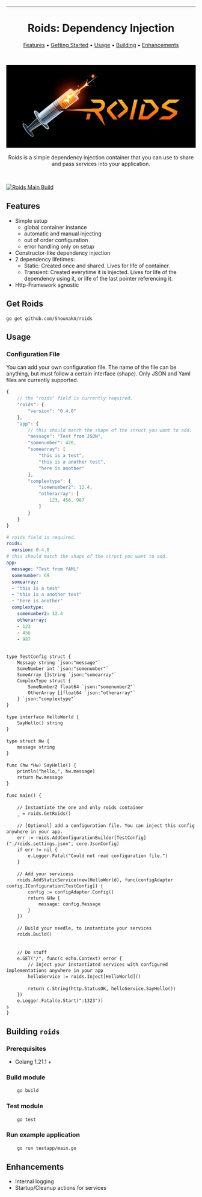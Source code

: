 <!-- markdownlint-configure-file {
  "MD013": {
    "code_blocks": false,
    "tables": false
  },
  "MD033": false,
  "MD041": false
} -->

<div align="center">

<hr />

# Roids: Dependency Injection

[Features](#features) •
[Getting Started](#get-roids) •
[Usage](#usage) •
[Building](#building-roids) •
[Enhancements](#enhancements)

<br/>

![Roids Logo](/assets/roids.jpeg)

Roids is a simple dependency injection container that you can use to share and pass services into your application.
</div>

<br/>

[![Roids Main Build](https://github.com/ShounakA/roids/actions/workflows/build-test.yml/badge.svg)](https://github.com/ShounakA/roids/actions/workflows/build-test.yml)


## Features

- Simple setup
  - global container instance
  - automatic and manual injecting
  - out of order configuration
  - error handling only on setup
- Constructor-like dependency injection
- 2 dependency lifetimes: 
  - Static: Created once and shared. Lives for life of container.
  - Transient: Created everytime it is injected. Lives for life of the dependency using it, or life of the last pointer referencing it.
- Http-Framework agnostic
  
## Get Roids
```
go get github.com/ShounakA/roids
```

## Usage

### Configuration File
You can add your own configuration file. 
The name of the file can be anything, but must follow a certain interface (shape). Only JSON and Yaml files are currently supported.

```javascript
{
	// the "roids" field is currently required. 
    "roids": {
        "version": "0.4.0"
    },
    "app": {
		// this should match the shape of the struct you want to add.
        "message": "Test from JSON",
        "somenumber": 420,
        "somearray": [
            "this is a test",
            "this is a another test",
            "here is another"
        ],
        "complextype": {
            "somenumber2": 12.4,
            "otherarray": [
                123, 456, 987
            ]
        }
    }
}
```

```yaml
# roids field is required.
roids:
  version: 0.4.0
# this should match the shape of the struct you want to add.
app:
  message: "Test from YAML"
  somenumber: 69
  somearray:
  - "this is a test"
  - "this is a another test"
  - "here is another"
  complextype:
    somenumber2: 12.4
    otherarray:
    - 123
    - 456
    - 987

```

```golang

type TestConfig struct {
	Message string `json:"message"`
	SomeNumber int `json:"somenumber"`
	SomeArray []string `json:"somearray"`
	ComplexType struct {
		SomeNumber2 float64 `json:"somenumber2"`
		OtherArray []float64 `json:"otherarray"`
	} `json:"complextype"`
}

type interface HelloWorld {
	SayHello() string
}

type struct Hw {
	message string
}

func (hw *Hw) SayHello() {
	println("hello,", hw.message)
	return hw.message
}

func main() {

    // Instantiate the one and only roids container
	_ = roids.GetRoids()
	
	// [Optional] add a configuration file. You can inject this config anywhere in your app.
	err := roids.AddConfigurationBuilder[TestConfig]("./roids.settings.json", core.JsonConfig)
	if err != nil {
		e.Logger.Fatal("Could not read configuration file.")
	}

    // Add your servicess
	roids.AddStaticService(new(HelloWorld), func(configAdapter config.IConfiguration[TestConfig]) {
		config := configAdapter.Config()
		return &Hw {
			message: config.Message
		}
	})
	
	// Build your needle, to instantiate your services
	roids.Build()


	// Do stuff
	e.GET("/", func(c echo.Context) error {
		// Inject your instantiated services with configured implementations anywhere in your app
		helloService := roids.Inject[HelloWorld]()

		return c.String(http.StatusOK, helloService.SayHello())
	})
	e.Logger.Fatal(e.Start(":1323"))
s
}
```

## Building `roids`

### Prerequisites
 - Golang 1.21.1 +

### Build module
```bash
	go build
```

### Test module
```bash
	go test
```
### Run example application
```bash
	go run testapp/main.go
```

## Enhancements

- Internal logging
- Startup/Cleanup actions for services